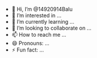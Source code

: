 - 👋 Hi, I’m @14920914Balu
- 👀 I’m interested in ...
- 🌱 I’m currently learning ...
- 💞️ I’m looking to collaborate on ...
- 📫 How to reach me ...
- 😄 Pronouns: ...
- ⚡ Fun fact: ...

<!---
14920914Balu/14920914Balu is a ✨ special ✨ repository because its `README.md` (this file) appears on your GitHub profile.
You can click the Preview link to take a look at your changes.
--->
